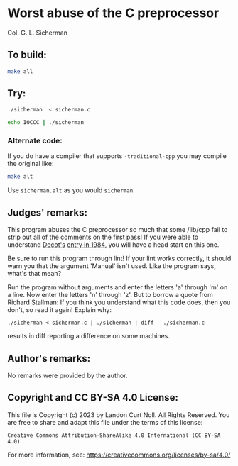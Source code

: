 # Worst abuse of the C preprocessor

Col. G. L. Sicherman  

## To build:

```sh
make all
```


## Try:

```sh
./sicherman  < sicherman.c

echo IOCCC | ./sicherman
```

### Alternate code:

If you do have a compiler that supports `-traditional-cpp` you may compile the
original like:

```sh
make alt
```

Use `sicherman.alt` as you would `sicherman`.

## Judges' remarks:

This program abuses the C preprocessor so much that some /lib/cpp fail to strip
out all of the comments on the first pass!  If you were able to understand
[Decot's](/winners.html#Dave_Decot) [entry in 1984](/1984/decot/decot.c), you
will have a head start on this one.

Be sure to run this program through lint!  If your lint works
correctly, it should warn you that the argument 'Manual' isn't used.
Like the program says, what's that mean?

Run the program without arguments and enter the letters 'a' through 'm'
on a line.  Now enter the letters 'n' through 'z'.  But to borrow a quote
from Richard Stallman: If you think you understand what this code
does, then you don't, so read it again!  Explain why:

	./sicherman < sicherman.c | ./sicherman | diff - ./sicherman.c

results in diff reporting a difference on some machines.


## Author's remarks:

No remarks were provided by the author.

## Copyright and CC BY-SA 4.0 License:

This file is Copyright (c) 2023 by Landon Curt Noll.  All Rights Reserved.
You are free to share and adapt this file under the terms of this license:

    Creative Commons Attribution-ShareAlike 4.0 International (CC BY-SA 4.0)

For more information, see: https://creativecommons.org/licenses/by-sa/4.0/

